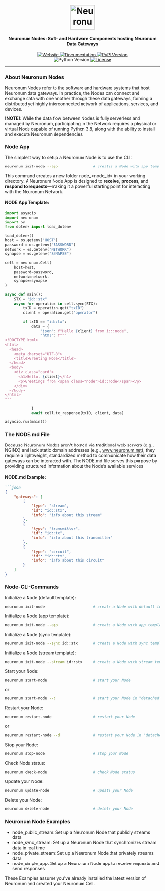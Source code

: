 <h1 align="center">
  <img src="https://neuronum.net/static/neuronum.svg" alt="Neuronum" width="80">
</h1>
<h4 align="center">Neuronum Nodes: Soft- and Hardware Components hosting Neuronum Data Gateways</h4>

<p align="center">
  <a href="https://neuronum.net">
    <img src="https://img.shields.io/badge/Website-Neuronum-blue" alt="Website">
  </a>
  <a href="https://github.com/neuronumcybernetics/neuronum">
    <img src="https://img.shields.io/badge/Docs-Read%20now-green" alt="Documentation">
  </a>
  <a href="https://pypi.org/project/neuronum/">
    <img src="https://img.shields.io/pypi/v/neuronum.svg" alt="PyPI Version">
  </a><br>
  <img src="https://img.shields.io/badge/Python-3.8%2B-yellow" alt="Python Version">
  <a href="https://github.com/neuronumcybernetics/neuronum/blob/main/LICENSE.md">
    <img src="https://img.shields.io/badge/License-MIT-blue.svg" alt="License">
  </a>
</p>

---

### **About Neuronum Nodes**
Neuronum Nodes refer to the software and hardware systems that host Neuronum data gateways. In practice, the Nodes can connect and exchange data with one another through these data gateways, forming a distributed yet highly interconnected network of applications, services, and devices.

**!NOTE!**: While the data flow between Nodes is fully serverless and managed by Neuronum, participating in the Network requires a physical or virtual Node capable of running Python 3.8, along with the ability to install and execute Neuronum dependencies.

### Node App
The simplest way to setup a Neuronum Node is to use the CLI:
```sh
neuronum init-node --app                # creates a Node with app template
```

This command creates a new folder node_<node_id> in your working directory. A Neuronum Node App is designed to **receive**, **process**, and **respond to requests**—making it a powerful starting point for interacting with the Neuronum Network.

#### NODE App Template:
```python
import asyncio
import neuronum
import os
from dotenv import load_dotenv

load_dotenv()
host = os.getenv("HOST")
password = os.getenv("PASSWORD")
network = os.getenv("NETWORK")
synapse = os.getenv("SYNAPSE")

cell = neuronum.Cell(
    host=host,
    password=password,
    network=network,
    synapse=synapse
)

async def main():      
    STX = "id::stx"                                          
    async for operation in cell.sync(STX):       
        txID = operation.get("txID")
        client = operation.get("operator")                    
                            
        if txID == "id::tx":             
            data = {
                "json": f"Hello {client} from id::node",
                "html": f"""
<!DOCTYPE html>
<html>
  <head>
    <meta charset="UTF-8">
    <title>Greeting Node</title>
  </head>
  <body>
    <div class="card">
      <h1>Hello, {client}</h1>
      <p>Greetings from <span class="node">id::node</span></p>
    </div>
  </body>
</html>
"""

            }
            await cell.tx_response(txID, client, data)

asyncio.run(main())
```

### **The NODE.md File**
Because Neuronum Nodes aren't hosted via traditional web servers (e.g., NGINX) and lack static domain addresses (e.g., www.neuronum.net), they require a lightweight, standardized method to communicate how their data gateways can be interacted with. The NODE.md file serves this purpose by providing structured information about the Node’s available services

#### NODE.md Example:
```markdown
```json
{
    "gateways": [
        {
            "type": "stream",
            "id": "id::stx",
            "info": "info about this stream"
        },
        {
            "type": "transmitter",
            "id": "id::tx",
            "info": "info about this transmitter"
        },
        {
            "type": "circuit",
            "id": "id::ctx",
            "info": "info about this circuit"
        }
    ]
}
```

### **Node-CLI-Commands**
Initialize a Node (default template):
```sh
neuronum init-node                      # create a Node with default template
```

Initialize a Node (app template):
```sh
neuronum init-node --app                # create a Node with app template
```

Initialize a Node (sync template):
```sh
neuronum init-node --sync id::stx       # create a Node with sync template
```

Initialize a Node (stream template):
```sh
neuronum init-node --stream id::stx     # create a Node with stream template
```

Start your Node:
```sh
neuronum start-node                     # start your Node
```
or

```sh
neuronum start-node --d                 # start your Node in "detached" mode
```

Restart your Node:
```sh
neuronum restart-node                   # restart your Node
```
or

```sh
neuronum restart-node --d               # restart your Node in "detached" mode
```

Stop your Node:
```sh
neuronum stop-node                      # stop your Node
```

Check Node status:
```sh
neuronum check-node                     # check Node status
```

Update your Node:
```sh
neuronum update-node                    # update your Node
```

Delete your Node:
```sh
neuronum delete-node                    # delete your Node
```

### **Neuronum Node Examples**
- node_public_stream: Set up a Neuronum Node that publicly streams data
- node_sync_stream: Set up a Neuronum Node that synchronizes stream data in real time
- node_private_stream: Set up a Neuronum Node that privately streams data
- node_simple_app: Set up a Neuronum Node app to receive requests and send responses

These Examples assume you've already installed the latest version of Neuronum and created your Neuronum Cell.